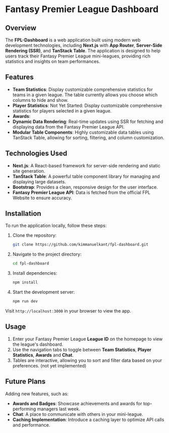 # Fantasy Premier League Dashboard

## Overview

The **FPL-Dashboard** is a web application built using modern web development technologies, including **Next.js** with **App Router**, **Server-Side Rendering (SSR)**, and **TanStack Table**. The application is designed to help users track their Fantasy Premier League mini-leagues, providing rich statistics and insights on team performances.

## Features

- **Team Statistics**: Display customizable comprehensive statistics for teams in a given league. The table currently allows you choose which columns to hide and show. 
- **Player Statistics**: Not Yet Started: Display customizable comprehensive statistics for players selected in a given league.
- **Awards**:
- **Dynamic Data Rendering**: Real-time updates using SSR for fetching and displaying data from the Fantasy Premier League API.
- **Modular Table Components**: Highly customizable data tables using TanStack Table, allowing for sorting, filtering, and column customization.

## Technologies Used

- **Next.js**: A React-based framework for server-side rendering and static site generation.
- **TanStack Table**: A powerful table component library for managing and displaying large datasets.
- **Bootstrap**: Provides a clean, responsive design for the user interface.
- **Fantasy Premier League API**: Data is fetched from the official FPL Website to ensure accuracy.

## Installation

To run the application locally, follow these steps:

1. Clone the repository:
    ```bash
    git clone https://github.com/kimmanuelkant/fpl-dashboard.git
    ```
2. Navigate to the project directory:
    ```bash
    cd fpl-dashboard
    ```
3. Install dependencies:
    ```bash
    npm install
    ```
4. Start the development server:
    ```bash
    npm run dev
    ```

Visit `http://localhost:3000` in your browser to view the app.

## Usage

1. Enter your Fantasy Premier League **League ID** on the homepage to view the league's dashboard.
2. Use the navigation tabs to toggle between **Team Statistics**, **Player Statistics**, **Awards** and **Chat**.
3. Tables are interactive, allowing you to sort and filter data based on your preferences. (not yet implemented)

## Future Plans

Adding new features, such as:

- **Awards and Badges**: Showcase achievements and awards for top-performing managers last week.
- **Chat**: A place to communicate with others in your mini-league.
- **Caching Implementation**: Introduce a caching layer to optimize API calls and performance.